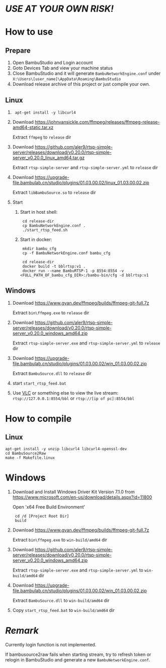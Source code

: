 # *USE AT YOUR OWN RISK!*

# How to use
## Prepare
1. Open BambuStudio and Login account
2. Goto Devices Tab and view your machine status
3. Close BambuStudio and it will generate `BambuNetworkEngine.conf` under `X:\Users\[user_name]\AppData\Roaming\BambuStudio`
4. Download release archive of this project or just compile your own.
        
## Linux
1. 
        apt-get install -y libcurl4
        
2. Download <https://johnvansickle.com/ffmpeg/releases/ffmpeg-release-amd64-static.tar.xz>

   Extract `ffmpeg` to `release` dir
    
3. Download <https://github.com/aler9/rtsp-simple-server/releases/download/v0.20.0/rtsp-simple-server_v0.20.0_linux_amd64.tar.gz>

   Extract `rtsp-simple-server` and `rtsp-simple-server.yml` to `release` dir

4. Download <https://upgrade-file.bambulab.cn/studio/plugins/01.03.00.02/linux_01.03.00.02.zip>

   Extract `libBambuSource.so` to `release` dir

5. Start
    1. Start in host shell:

            cd release-dir
            cp BambuNetworkEngine.conf .
            ./start_rtsp_feed.sh
        
    2. Start in docker:

            mkdir bambu_cfg
            cp -f BambuNetworkEngine.conf bambu_cfg
            
            cd release-dir
            docker build -t bblrtsp:v1 .
            docker run --name BambuRTSP-1 -p 8554:8554 -v <FULL_PATH_OF_bambu_cfg_DIR>:/bambu-bin/cfg -d bblrtsp:v1
            
## Windows
1. Download <https://www.gyan.dev/ffmpeg/builds/ffmpeg-git-full.7z>
   
   Extract `bin\ffmpeg.exe` to `release` dir
    
2. Download <https://github.com/aler9/rtsp-simple-server/releases/download/v0.20.0/rtsp-simple-server_v0.20.0_windows_amd64.zip>
   
   Extract `rtsp-simple-server.exe` and `rtsp-simple-server.yml` to `release` dir

3. Download <https://upgrade-file.bambulab.cn/studio/plugins/01.03.00.02/win_01.03.00.02.zip>
   
   Extract `BambuSource.dll` to `release` dir
        
4. start `start_rtsp_feed.bat`

5. Use [VLC](https://www.videolan.org/vlc/) or something else to view the live stream: `rtsp://127.0.0.1:8554/bbl` or `rtsp://[ip of pc]:8554/bbl`
    
# How to compile
## Linux
    apt-get install -y unzip libcurl4 libcurl4-openssl-dev 
    cd BambuSource2Raw
    make -f Makefile.linux

# Windows
1. Download and Install Windows Driver Kit Version 7.1.0 from <https://www.microsoft.com/en-us/download/details.aspx?id=11800>

   Open 'x64 Free Build Environment'

        cd /d [Project Root Dir]
        build

2. Download <https://www.gyan.dev/ffmpeg/builds/ffmpeg-git-full.7z>

   Extract `bin\ffmpeg.exe` to `win-build/amd64` dir
    
3. Download <https://github.com/aler9/rtsp-simple-server/releases/download/v0.20.0/rtsp-simple-server_v0.20.0_windows_amd64.zip>

   Extract `rtsp-simple-server.exe` and `rtsp-simple-server.yml` to `win-build/amd64` dir

4. Download <https://upgrade-file.bambulab.cn/studio/plugins/01.03.00.02/win_01.03.00.02.zip>

   Extract `BambuSource.dll` to `win-build/amd64` dir

5. Copy `start_rtsp_feed.bat` to `win-build/amd64` dir
        
# *Remark*
Currently login function is not implemented.

If bambusource2raw fails when starting stream, try to refresh token or relogin in BambuStudio and generate a new `BambuNetworkEngine.conf`.
